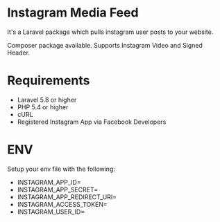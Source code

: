# Instagram Media Feed
It's a Laravel package which pulls instagram user posts to your website.

Composer package available.
Supports Instagram Video and Signed Header.
 
# Requirements
- Laravel 5.8 or higher
- PHP 5.4 or higher
- cURL
- Registered Instagram App via Facebook Developers

# ENV
Setup your env file with the following:

- INSTAGRAM_APP_ID=
- INSTAGRAM_APP_SECRET=
- INSTAGRAM_APP_REDIRECT_URI=
- INSTAGRAM_ACCESS_TOKEN=
- INSTAGRAM_USER_ID=
